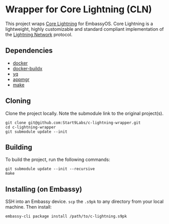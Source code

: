 # Wrapper for Core Lightning (CLN)

This project wraps [Core Lightning](https://github.com/ElementsProject/lightning
) for EmbassyOS. Core Lightning is a lightweight, highly customizable and standard compliant implementation of the [Lightning Network](https://lightning.network/) protocol.

## Dependencies

- [docker](https://docs.docker.com/get-docker)
- [docker-buildx](https://docs.docker.com/buildx/working-with-buildx/)
- [yq](https://mikefarah.gitbook.io/yq)
- [appmgr](https://github.com/Start9Labs/embassy-os/tree/master/appmgr)
- [make](https://www.gnu.org/software/make/)

## Cloning

Clone the project locally. Note the submodule link to the original project(s). 

```
git clone git@github.com:Start9Labs/c-lightning-wrapper.git
cd c-lightning-wrapper
git submodule update --init

```

## Building

To build the project, run the following commands:

```
git submodule update --init --recursive 
make
```

## Installing (on Embassy)

SSH into an Embassy device.
`scp` the `.s9pk` to any directory from your local machine.
Then install:

```
embassy-cli package install /path/to/c-lightning.s9pk
```
